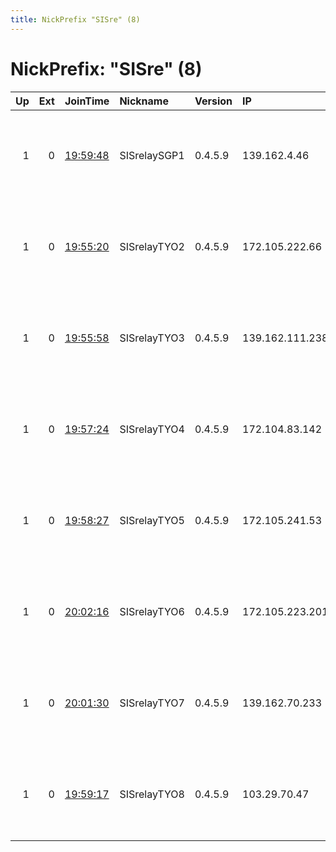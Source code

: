 ```yaml
---
title: NickPrefix "SISre" (8)
---
```


# NickPrefix: "SISre" (8)

|   Up |   Ext | JoinTime                                                                                            | Nickname     | Version   | IP              | AS          | CC   |   ORp |   Dirp | OS    | Contact                            |   eFamMembers |
|-----:|------:|:----------------------------------------------------------------------------------------------------|:-------------|:----------|:----------------|:------------|:-----|------:|-------:|:------|:-----------------------------------|--------------:|
|    1 |     0 | [19:59:48](https://metrics.torproject.org/rs.html#details/5B73C1092ED1D83C3C631B0E3B5AF9B228378DFD) | SISrelaySGP1 | 0.4.5.9   | 139.162.4.46    | Linode, LLC | sg   |   443 |      0 | Linux | 2AD9 D137 2415 1FA2 A12B A737 4EA1 |             8 |
|    1 |     0 | [19:55:20](https://metrics.torproject.org/rs.html#details/F60AAC17870593DEDE7996F7CB7221A9BBAC86CD) | SISrelayTYO2 | 0.4.5.9   | 172.105.222.66  | Linode, LLC | us   |   443 |      0 | Linux | 2AD9 D137 2415 1FA2 A12B A737 4EA1 |             8 |
|    1 |     0 | [19:55:58](https://metrics.torproject.org/rs.html#details/533E9616C437DA5AA07400376B6D0E71DA7590FF) | SISrelayTYO3 | 0.4.5.9   | 139.162.111.238 | Linode, LLC | us   |   443 |      0 | Linux | 2AD9 D137 2415 1FA2 A12B A737 4EA1 |             8 |
|    1 |     0 | [19:57:24](https://metrics.torproject.org/rs.html#details/41E3EEBEF95DE72D62E5DC56BE69B799B4967EBA) | SISrelayTYO4 | 0.4.5.9   | 172.104.83.142  | Linode, LLC | us   |   443 |      0 | Linux | 2AD9 D137 2415 1FA2 A12B A737 4EA1 |             8 |
|    1 |     0 | [19:58:27](https://metrics.torproject.org/rs.html#details/8A8BB9433AD84546187380C9C52E102BAED905AA) | SISrelayTYO5 | 0.4.5.9   | 172.105.241.53  | Linode, LLC | us   |   443 |      0 | Linux | 2AD9 D137 2415 1FA2 A12B A737 4EA1 |             8 |
|    1 |     0 | [20:02:16](https://metrics.torproject.org/rs.html#details/D0A32B41F0A5B0AE8F7077784243B8A2970F75AC) | SISrelayTYO6 | 0.4.5.9   | 172.105.223.201 | Linode, LLC | us   |   443 |      0 | Linux | 2AD9 D137 2415 1FA2 A12B A737 4EA1 |             8 |
|    1 |     0 | [20:01:30](https://metrics.torproject.org/rs.html#details/AD362B0DE20DC62764CB4F46E0AB169B02C9AC37) | SISrelayTYO7 | 0.4.5.9   | 139.162.70.233  | Linode, LLC | us   |   443 |      0 | Linux | 2AD9 D137 2415 1FA2 A12B A737 4EA1 |             8 |
|    1 |     0 | [19:59:17](https://metrics.torproject.org/rs.html#details/C0F8E409D7E062E94CECF4EA894CFEC5C2E44C19) | SISrelayTYO8 | 0.4.5.9   | 103.29.70.47    | Linode, LLC | sg   |   443 |      0 | Linux | 2AD9 D137 2415 1FA2 A12B A737 4EA1 |             8 |
